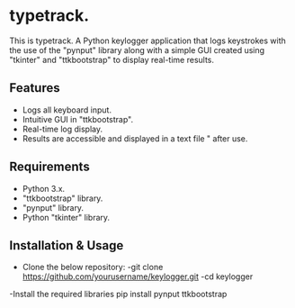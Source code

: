 # typetrack.

This is typetrack. A Python keylogger application that logs keystrokes with the use of the "pynput" library along with a simple GUI created using "tkinter" and "ttkbootstrap" to display real-time results.

## Features
- Logs all keyboard input.
- Intuitive GUI in "ttkbootstrap".
- Real-time log display.
- Results are accessible and displayed in a text file " after use.

## Requirements
- Python 3.x.
- "ttkbootstrap" library.
- "pynput" library.
- Python "tkinter" library.

## Installation & Usage
- Clone the below repository:
  -git clone https://github.com/yourusername/keylogger.git
  -cd keylogger
  
-Install the required libraries
   pip install pynput ttkbootstrap


